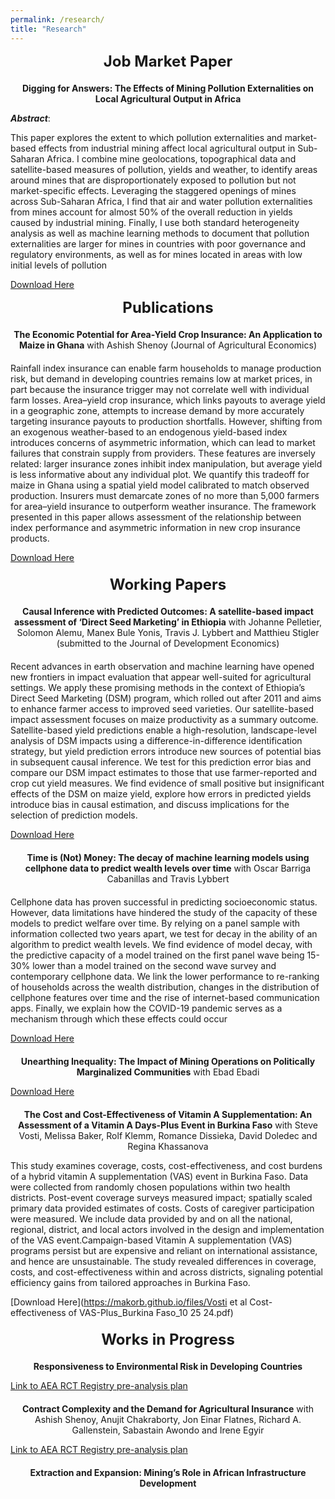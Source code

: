 ```yaml
---
permalink: /research/
title: "Research"
---
```


<div style="text-align: center; font-size: 24px; font-weight: bold; margin-bottom: 20px;">
  Job Market Paper
</div>
<!-- Add a smaller margin to control spacing -->

<center><b>Digging for Answers: The Effects of Mining Pollution Externalities on Local Agricultural Output in Africa
</b></center>





***Abstract***:

This paper explores the extent to which pollution externalities and market-based effects from industrial mining affect local agricultural output in Sub-Saharan Africa. I combine mine geolocations, topographical data and satellite-based measures of pollution, yields and weather, to identify areas around mines that are disproportionately exposed to pollution but not market-specific effects. Leveraging the staggered openings of mines across Sub-Saharan Africa, I find that air and water pollution externalities from mines account for almost 50% of the overall reduction in yields caused by industrial mining. Finally, I use both standard heterogeneity analysis as well as machine learning methods to document that pollution externalities are larger for mines in countries with poor governance and regulatory environments, as well as for mines located in areas with low initial levels of pollution

[Download Here](https://makorb.github.io/files/Korb_JMP_Most_Updated_6Feb24.pdf)

<div style="text-align: center; font-size: 24px; font-weight: bold; margin-bottom: 20px;">
  Publications
</div>

<center><b>The Economic Potential for Area-Yield Crop Insurance: An Application to Maize in Ghana</b> with Ashish Shenoy (Journal of Agricultural Economics)</center>

<div style="margin-bottom: 20px;"></div>

Rainfall index insurance can enable farm households to manage production risk, but demand in developing countries remains low at market prices, in part because the insurance trigger may not correlate well with individual farm losses. Area–yield crop insurance, which links payouts to average yield in a geographic zone, attempts to increase demand by more accurately targeting insurance payouts to production shortfalls. However, shifting from an exogenous weather-based to an endogenous yield-based index introduces concerns of asymmetric information, which can lead to market failures that constrain supply from providers. These features are inversely related: larger insurance zones inhibit index manipulation, but average yield is less informative about any individual plot. We quantify this tradeoff for maize in Ghana using a spatial yield model calibrated to match observed production. Insurers must demarcate zones of no more than 5,000 farmers for area–yield insurance to outperform weather insurance. The framework presented in this paper allows assessment of the relationship between index performance and asymmetric information in new crop insurance products.

[Download Here](https://makorb.github.io/files/JAE_Shenoy_Korb_2024.pdf)
<div style="margin-bottom: 20px;"></div>


<div style="text-align: center; font-size: 24px; font-weight: bold; margin-bottom: 20px;">
  Working Papers
</div>

<center><b>Causal Inference with Predicted Outcomes: A satellite-based impact assessment of ‘Direct Seed Marketing’ in Ethiopia</b> with Johanne Pelletier, Solomon Alemu, Manex Bule Yonis, Travis J. Lybbert and Matthieu Stigler (submitted to the Journal of Development Economics)</center>

<div style="margin-bottom: 20px;"></div>

Recent advances in earth observation and machine learning have opened new frontiers in impact evaluation that appear well-suited for agricultural settings. We apply these promising methods in the context of Ethiopia’s Direct Seed Marketing (DSM) program, which rolled out after 2011 and aims to enhance farmer access to improved seed varieties. Our satellite-based impact assessment focuses on maize productivity as a summary outcome. Satellite-based yield predictions enable a high-resolution, landscape-level analysis of DSM impacts using a difference-in-difference identification strategy, but yield prediction errors introduce new sources of potential bias in subsequent causal inference. We test for this prediction error bias and compare our DSM impact estimates to those that use farmer-reported and crop cut yield measures. We find evidence of small positive but insignificant effects of the DSM on maize yield, explore how errors in predicted yields introduce bias in causal estimation, and discuss implications for the selection of prediction models.

[Download Here](https://makorb.github.io/files/Geospatial_Impact_Assessment_of_DSM_in_Ethiopia_6oct24.pdf)

<div style="margin-bottom: 20px;"></div>

<center><b> Time is (Not) Money: The decay of machine learning models using cellphone data to predict wealth levels over time</b> with Oscar Barriga Cabanillas and Travis Lybbert</center>

<div style="margin-bottom: 20px;"></div>

Cellphone data has proven successful in predicting socioeconomic status. However, data limitations have hindered the study of the capacity of these models to predict welfare over time. By relying on a panel sample with information collected two years apart, we test for decay in the ability of an algorithm to predict wealth levels. We find evidence of model decay, with the predictive capacity of a model trained on the first panel wave being 15-30% lower than a model trained on the second wave survey and contemporary cellphone data. We link the lower performance to re-ranking of households across the wealth distribution, changes in the distribution of cellphone features over time and the rise of internet-based communication apps. Finally, we explain how the COVID-19 pandemic serves as a mechanism through which these effects could occur

[Download Here](https://makorb.github.io/files/Model_Decay_CDR_Wealth_Prediction_in_Haiti.pdf)

<div style="margin-bottom: 20px;"></div>

<center><b> Unearthing Inequality: The Impact of Mining Operations on Politically Marginalized Communities</b> with Ebad Ebadi</center>

[Download Here](https://makorb.github.io/files/Mining_and_Political_Exclusion_Draft.pdf.pdf)

<div style="margin-bottom: 20px;"></div>

<center><b> The Cost and Cost-Effectiveness of Vitamin A Supplementation: An Assessment of a Vitamin A Days-Plus Event in Burkina Faso</b> with Steve Vosti, Melissa Baker, Rolf Klemm, Romance Dissieka, David Doledec and Regina Khassanova </center>

This study examines coverage, costs, cost-effectiveness, and cost burdens of a hybrid vitamin A supplementation (VAS) event in Burkina Faso. Data were collected from randomly chosen populations within two health districts.  Post-event coverage surveys measured impact; spatially scaled primary data provided estimates of costs. Costs of caregiver participation were measured. We include data provided by and on all the national, regional, district, and local actors involved in the design and implementation of the VAS event.Campaign-based Vitamin A supplementation (VAS) programs persist but are expensive and reliant on international assistance, and hence are unsustainable.  The study revealed differences in coverage, costs, and cost-effectiveness within and across districts, signaling potential efficiency gains from tailored approaches in Burkina Faso.

[Download Here](https://makorb.github.io/files/Vosti et al Cost-effectiveness of VAS-Plus_Burkina Faso_10 25 24.pdf)

<div style="margin-bottom: 20px;"></div>

<div style="text-align: center; font-size: 24px; font-weight: bold; margin-bottom: 20px;">
  Works in Progress
</div>

<center><b>Responsiveness to Environmental Risk in Developing Countries</b> </center>

[Link to AEA RCT Registry pre-analysis plan](https://www.socialscienceregistry.org/trials/14166)

<center><div style="margin-bottom: 20px;"></div></center>

<center><b>Contract Complexity and the Demand for Agricultural Insurance</b> with Ashish Shenoy, Anujit Chakraborty, Jon Einar Flatnes, Richard A. Gallenstein, Sabastain Awondo and Irene Egyir</center>

[Link to AEA RCT Registry pre-analysis plan](https://www.socialscienceregistry.org/trials/12876)

<center><div style="margin-bottom: 20px;"></div></center>

<center><b>Extraction and Expansion: Mining’s Role in African Infrastructure Development</b>


